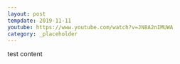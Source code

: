 ```yaml
---
layout: post
tempdate: 2019-11-11
youtube: https://www.youtube.com/watch?v=JN8A2nIMUWA
category: _placeholder
---
```

test content